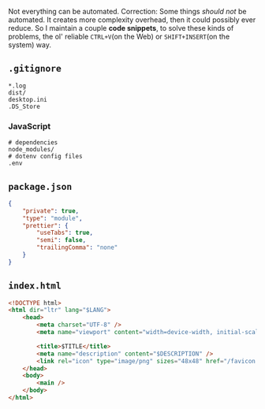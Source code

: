 Not everything can be automated. Correction: Some things _should not_ be automated. It creates more complexity overhead, then it could possibly ever reduce. So I maintain a couple **code snippets**, to solve these kinds of problems, the ol' reliable `CTRL+V`(on the Web) or `SHIFT+INSERT`(on the system) way.

## `.gitignore`

```
*.log
dist/
desktop.ini
.DS_Store
```

### JavaScript

```
# dependencies
node_modules/
# dotenv config files
.env
```

## `package.json`

```json
{
	"private": true,
	"type": "module",
	"prettier": {
		"useTabs": true,
		"semi": false,
		"trailingComma": "none"
	}
}
```

## `index.html`

```html
<!DOCTYPE html>
<html dir="ltr" lang="$LANG">
	<head>
		<meta charset="UTF-8" />
		<meta name="viewport" content="width=device-width, initial-scale=1" />

		<title>$TITLE</title>
		<meta name="description" content="$DESCRIPTION" />
		<link rel="icon" type="image/png" sizes="48x48" href="/favicon.png" />
	</head>
	<body>
		<main />
	</body>
</html>
```
